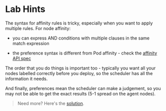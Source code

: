 # Lab Hints

The syntax for affinity rules is tricky, especially when you want to apply multiple rules. For node affinity:

-  you can express AND conditions with multiple clauses in the same match expression

- the preference syntax is different from Pod affinity - check the [affinity API spec](https://kubernetes.io/docs/reference/generated/kubernetes-api/v1.20/#affinity-v1-core)

The order that you do things is important too - typically you want all your nodes labelled correctly before you deploy, so the scheduler has all the information it needs.

And finally, preferences mean the scheduler can make a judgement, so you may not be able to get the exact results (5-1 spread on the agent nodes).

> Need more? Here's the [solution](solution.md).